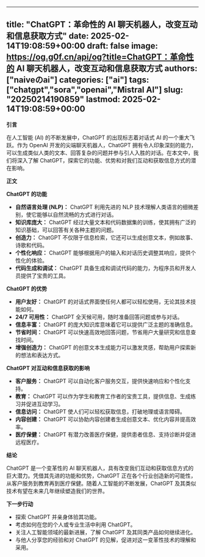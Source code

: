 
---
title: "ChatGPT：革命性的 AI 聊天机器人，改变互动和信息获取方式"
date: 2025-02-14T19:08:59+00:00
draft: false
image: https://og.g0f.cn/api/og?title=ChatGPT：革命性的 AI 聊天机器人，改变互动和信息获取方式
authors: ["naiveのai"]
categories: ["ai"]
tags: ["chatgpt","sora","openai","Mistral AI"]
slug: "20250214190859"
lastmod: 2025-02-14T19:08:59+00:00
---
**引言**

在人工智能 (AI) 的不断发展中，ChatGPT 的出现标志着对话式 AI 的一个重大飞跃。作为 OpenAI 开发的尖端聊天机器人，ChatGPT 拥有令人印象深刻的能力，可以生成类似人类的文本、回答复杂的问题并参与引人入胜的对话。在本文中，我们将深入了解 ChatGPT，探索它的功能、优势和对我们互动和获取信息方式的潜在影响。

**正文**

**ChatGPT 的功能**

* **自然语言处理 (NLP)：** ChatGPT 利用先进的 NLP 技术理解人类语言的细微差别，使它能够以自然流畅的方式进行对话。
* **知识库庞大：** ChatGPT 经过大量文本和代码数据集的训练，使其拥有广泛的知识基础，可以回答有关各种主题的问题。
* **创造力：** ChatGPT 不仅限于信息检索，它还可以生成创意文本，例如故事、诗歌和代码。
* **个性化响应：** ChatGPT 能够根据用户的输入和对话历史调整其响应，提供个性化的体验。
* **代码生成和调试：** ChatGPT 具备生成和调试代码的能力，为程序员和开发人员提供了宝贵的工具。

**ChatGPT 的优势**

* **用户友好：** ChatGPT 的对话式界面使任何人都可以轻松使用，无论其技术技能如何。
* **24/7 可用性：** ChatGPT 全天候可用，随时准备回答问题或参与对话。
* **信息丰富：** ChatGPT 的庞大知识库意味着它可以提供广泛主题的准确信息。
* **节省时间：** ChatGPT 可以快速高效地回答问题，节省用户大量研究和信息查找时间。
* **增强创造力：** ChatGPT 的创意文本生成能力可以激发灵感，帮助用户探索新的想法和表达方式。

**ChatGPT 对互动和信息获取的影响**

* **客户服务：** ChatGPT 可以自动化客户服务交互，提供快速响应和个性化支持。
* **教育：** ChatGPT 可以作为学生和教育工作者的宝贵工具，提供信息、生成练习并促进互动学习。
* **信息访问：** ChatGPT 使人们可以轻松获取信息，打破地理或语言障碍。
* **内容创建：** ChatGPT 可以协助内容创建者生成创意文本、优化内容并提高效率。
* **医疗保健：** ChatGPT 有潜力改善医疗保健，提供患者信息、支持诊断并促进远程医疗。

**结论**

ChatGPT 是一个变革性的 AI 聊天机器人，具有改变我们互动和获取信息方式的巨大潜力。凭借其先进的功能和优势，ChatGPT 正在各个行业创造新的可能性，从客户服务到教育再到医疗保健。随着人工智能的不断发展，ChatGPT 及其类似技术有望在未来几年继续塑造我们的世界。

**下一步行动**

* 探索 ChatGPT 并亲身体验其功能。
* 考虑如何在您的个人或专业生活中利用 ChatGPT。
* 关注人工智能领域的最新进展，了解 ChatGPT 及其同类产品如何继续进化。
* 与他人分享您的经验和对 ChatGPT 的见解，促进对这一变革性技术的理解和采用。